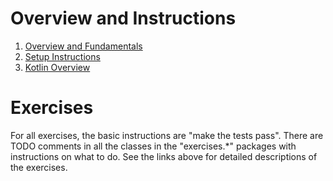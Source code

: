 # Overview and Instructions

1. [Overview and Fundamentals](workshopOverview.html)
2. [Setup Instructions](Setup.md)
3. [Kotlin Overview](kotlinOverview.html)

# Exercises
For all exercises, the basic instructions are "make the tests pass".  There are TODO comments in all the classes in the "exercises.*" packages with instructions on what to do. See the links above for detailed descriptions of the exercises.
